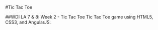 #Tic Tac Toe

##WDI LA 7 & 8: Week 2 - Tic Tac Toe
Tic Tac Toe game using HTML5, CSS3, and AngularJS.